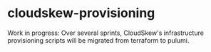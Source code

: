 # cloudskew-provisioning

Work in progress: Over several sprints, CloudSkew's infrastructure provisioning scripts will be migrated from terraform to pulumi.
